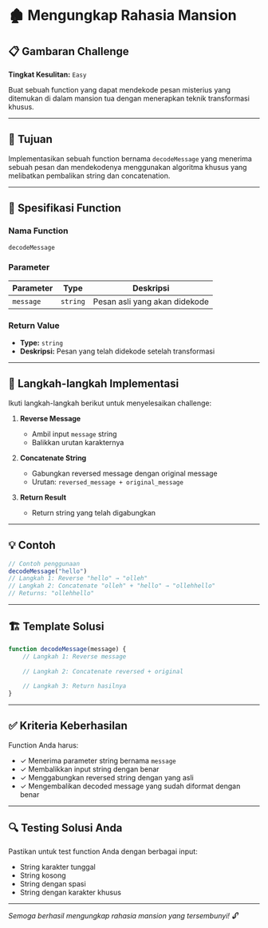 # 🏚️ Mengungkap Rahasia Mansion

## 📋 Gambaran Challenge

**Tingkat Kesulitan:** `Easy`

Buat sebuah function yang dapat mendekode pesan misterius yang ditemukan di dalam mansion tua dengan menerapkan teknik transformasi khusus.

---

## 🎯 Tujuan

Implementasikan sebuah function bernama `decodeMessage` yang menerima sebuah pesan dan mendekodenya menggunakan algoritma khusus yang melibatkan pembalikan string dan concatenation.

---

## 🔧 Spesifikasi Function

### Nama Function
```
decodeMessage
```

### Parameter
| Parameter | Type | Deskripsi |
|-----------|------|-----------|
| `message` | `string` | Pesan asli yang akan didekode |

### Return Value
- **Type:** `string`
- **Deskripsi:** Pesan yang telah didekode setelah transformasi

---

## 📝 Langkah-langkah Implementasi

Ikuti langkah-langkah berikut untuk menyelesaikan challenge:

1. **Reverse Message**
   - Ambil input `message` string
   - Balikkan urutan karakternya

2. **Concatenate String**
   - Gabungkan reversed message dengan original message
   - Urutan: `reversed_message + original_message`

3. **Return Result**
   - Return string yang telah digabungkan

---

## 💡 Contoh

```javascript
// Contoh penggunaan
decodeMessage("hello")
// Langkah 1: Reverse "hello" → "olleh"
// Langkah 2: Concatenate "olleh" + "hello" → "ollehhello"
// Returns: "ollehhello"
```

---

## 🏗️ Template Solusi

```javascript
function decodeMessage(message) {
    // Langkah 1: Reverse message
    
    // Langkah 2: Concatenate reversed + original
    
    // Langkah 3: Return hasilnya
}
```

---

## ✅ Kriteria Keberhasilan

Function Anda harus:
- ✓ Menerima parameter string bernama `message`
- ✓ Membalikkan input string dengan benar
- ✓ Menggabungkan reversed string dengan yang asli
- ✓ Mengembalikan decoded message yang sudah diformat dengan benar

---

## 🔍 Testing Solusi Anda

Pastikan untuk test function Anda dengan berbagai input:
- String karakter tunggal
- String kosong
- String dengan spasi
- String dengan karakter khusus

---

*Semoga berhasil mengungkap rahasia mansion yang tersembunyi! 🔓*
